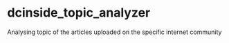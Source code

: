 # dcinside_topic_analyzer
Analysing topic of the articles uploaded on the specific internet community
